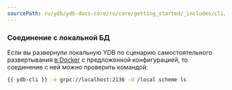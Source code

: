 ```yaml
---
sourcePath: ru/ydb/ydb-docs-core/ru/core/getting_started/_includes/cli/ls_example_local.md
---
```

### Соединение с локальной БД

Если вы развернули локальную YDB по сценарию самостоятельного развертывания [в Docker](../../self_hosted/ydb_docker.md) с предложенной конфигурацией, то соединение с ней можно проверить командой:

``` bash
{{ ydb-cli }} -e grpc://localhost:2136 -d /local scheme ls
```
